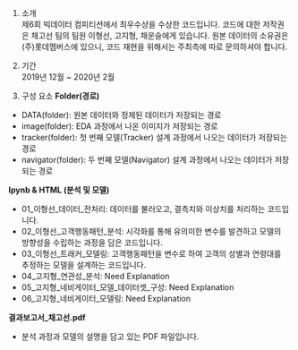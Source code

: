 1. 소개  
제6회 빅데이터 컴피티션에서 최우수상을 수상한 코드입니다. 코드에 대한 저작권은 채고선 팀의 팀원 이형선, 고지형, 채운슬에게 있습니다. 원본 데이터의 소유권은 (주)롯데멤버스에 있으니, 코드 재현을 위해서는 주최측에 따로 문의하셔야 합니다.

2. 기간  
2019년 12월 ~ 2020년 2월

3. 구성 요소
  **Folder(경로)**
  - DATA(folder): 원본 데이터와 정제된 데이터가 저장되는 경로
  - image(folder): EDA 과정에서 나온 이미지가 저장되는 경로
  - tracker(folder): 첫 번째 모델(Tracker) 설계 과정에서 나오는 데이터가 저장되는 경로
  - navigator(folder): 두 번째 모델(Navigator) 설계 과정에서 나오는 데이터가 저장되는 경로

  **Ipynb & HTML (분석 및 모델)** 
  - 01_이형선_데이터_전처리: 데이터를 불러오고, 결측치와 이상치를 처리하는 코드입니다.
  - 02_이형선_고객행동패턴_분석: 시각화를 통해 유의미한 변수를 발견하고 모델의 방향성을 수립하는 과정을 담은 코드입니다.
  - 03_이형선_트래커_모델링: 고객행동패턴을 변수로 하여 고객의 성별과 연령대를 추정하는 모델을 설계하는 코드입니다.
  - 04_고지형_연관성_분석: Need Explanation
  - 05_고지형_네비게이터_모델_데이터셋_구성: Need Explanation
  - 06_고지형_네비게이터_모델링:  Need Explanation

  **결과보고서_채고선.pdf**
  - 분석 과정과 모델의 설명을 담고 있는 PDF 파일입니다.
